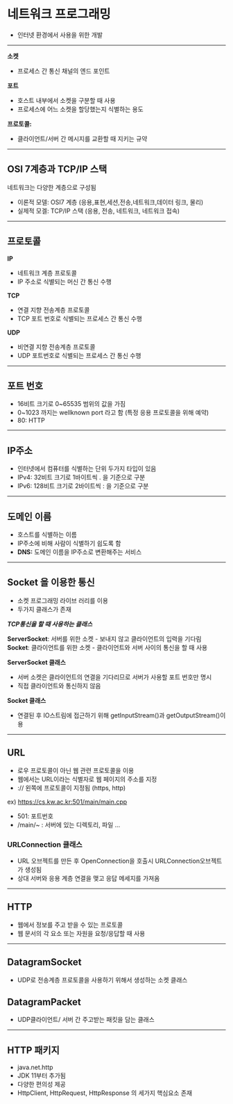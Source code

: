 # 네트워크 프로그래밍
- 인터넷 환경에서 사용을 위한 개발
----
**소켓** 
- 프로세스 간 통신 채널의 엔드 포인트

**포트**
- 호스트 내부에서 소켓을 구분할 때 사용
- 프로세스에 어느 소켓을 할당했는지 식별하는 용도

**프로토콜:** 
- 클라이언트/서버 간 메시지를 교환할 때 지키는 규약
----
## OSI 7계층과 TCP/IP 스택
네트워크는 다양한 계층으로 구성됨   
- 이론적 모델: OSI7 계층 (응용,표현,세션,전송,네트워크,데이터 링크, 물리)
- 실제적 모겔: TCP/IP 스택 (응용, 전송, 네트워크, 네트워크 접속)
----
## 프로토콜
**IP**
- 네트워크 계층 프로토콜
- IP 주소로 식별되는 머신 간 통신 수행

**TCP**
- 연결 지향 전송계층 프로토콜
- TCP 포트 번호로 식별되는 프로세스 간 통신 수행

**UDP**
- 비연결 지향 전송계층 프로토콜
- UDP 포트번호로 식별되는 프로세스 간 통신 수행
----
## 포트 번호
- 16비트 크기로 0~65535 범위의 값을 가짐
- 0~1023 까지는 wellknown port 라고 함 (특정 응용 프로토콜을 위해 예약)
- 80: HTTP
----
## IP주소
- 인터넷에서 컴퓨터를 식별하는 단위 두가지 타입이 있음
- IPv4: 32비트 크기로 1바이트씩 . 을 기준으로 구분
- IPv6: 128비트 크기로 2바이트씩 : 을 기준으로 구분
----
## 도메인 이름
- 호스트를 식별하는 이름
- IP주소에 비해 사람이 식별하기 쉽도록 함
- **DNS:** 도메인 이름을 IP주소로 변환해주는 서비스
----
## Socket 을 이용한 통신
- 소켓 프로그래밍 라이브 러리를 이용
- 두가지 클래스가 존재

**_TCP통신을 할 때 사용하는 클래스_**
   
**ServerSocket**: 서버를 위한 소켓 - 보내지 않고 클라이언트의 입력을 기다림   
**Socket**: 클라이언트를 위한 소켓 - 클라이언트와 서버 사이의 통신을 할 때 사용
    
**ServerSocket 클래스**
- 서버 소켓은 클라이언트의 연결을 기다리므로 서버가 사용할 포트 번호만 명시
- 직접 클라이언트와 통신하지 않음

**Socket 클래스**
- 연결된 후 IO스트림에 접근하기 위해 getInputStream()과 getOutputStream()이용
----
## URL
- 로우 프로토콜이 아닌 웹 관련 프로토콜을 이용
- 웹에서는 URL이라는 식별자로 웹 페이지의 주소를 지정
- :// 왼쪽에 프로토콜이 지정됨 (https, http)

ex) https://cs.kw.ac.kr:501/main/main.cpp
- 501: 포트번호
- /main/~ : 서버에 있는 디렉토리, 파일 ...

### URLConnection 클래스
- URL 오브젝트를 만든 후 OpenConnection을 호출시 URLConnection오브젝트가 생성됨
- 상대 서버와 응용 계층 연결을 맺고 응답 메세지를 가져옴
----
## HTTP
- 웹에서 정보를 주고 받을 수 있는 프로토콜
- 웹 문서의 각 요소 또는 자원을 요청/응답할 때 사용
----
## DatagramSocket
- UDP로 전송계층 프로토콜을 사용하기 위해서 생성하는 소켓 클래스
## DatagramPacket
- UDP클라이언트/ 서버 간 주고받는 패킷을 담는 클래스
----
## HTTP 패키지
- java.net.http
- JDK 11부터 추가됨
- 다양한 편의성 제공
- HttpClient, HttpRequest, HttpResponse 의 세가지 핵심요소 존재